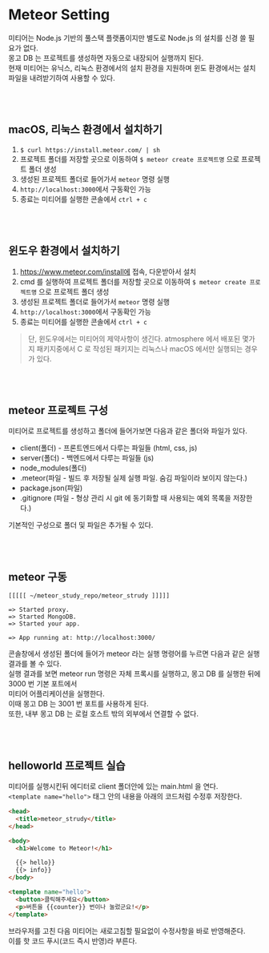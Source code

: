 # Meteor Setting

미티어는 Node.js 기반의 풀스택 플랫폼이지만 별도로 Node.js 의 설치를 신경 쓸 필요가 없다.<br/>
몽고 DB 는 프로젝트를 생성하면 자동으로 내장되어 실행까지 된다.<br/>
현재 미티어는 유닉스, 리눅스 환경에서의 설치 환경을 지원하며 윈도 환경에서는 설치 파일을 내려받기하여 사용할 수 있다.<br/>

<br/><br/>

## macOS, 리눅스 환경에서 설치하기

1.  `$ curl https://install.meteor.com/ | sh`
2.  프로젝트 폴더를 저장할 곳으로 이동하여 `$ meteor create 프로젝트명` 으로 프로젝트 폴더 생성
3.  생성된 프로젝트 폴더로 들어가서 `meteor` 명령 실행
4.  `http://localhost:3000`에서 구동확인 가능
5.  종료는 미티어를 실행한 콘솔에서 `ctrl + c`

<br/><br/>

## 윈도우 환경에서 설치하기

1.  https://www.meteor.com/install에 접속, 다운받아서 설치
2.  cmd 를 실행하여 프로젝트 폴더를 저장할 곳으로 이동하여 `$ meteor create 프로젝트명` 으로 프로젝트 폴더 생성
3.  생성된 프로젝트 폴더로 들어가서 `meteor` 명령 실행
4.  `http://localhost:3000`에서 구동확인 가능
5.  종료는 미티어를 실행한 콘솔에서 `ctrl + c`

> 단, 윈도우에서는 미티어의 제약사항이 생긴다. atmosphere 에서 배포된 몇가지 패키지중에서 C 로 작성된 패키지는 리눅스나 macOS 에서만 실행되는 경우가 있다.

<br/><br/>

## meteor 프로젝트 구성

미티어로 프로젝트를 생성하고 폴더에 들어가보면 다음과 같은 폴더와 파일가 있다.<br/>

* client(폴더) - 프론트엔드에서 다루는 파일들 (html, css, js)
* server(폴더) - 백엔드에서 다루는 파일들 (js)
* node_modules(폴더)
* .meteor(파일 - 빌드 후 저장될 실제 실행 파일. 숨김 파일이라 보이지 않는다.)
* package.json(파일)
* .gitignore (파일 - 형상 관리 시 git 에 동기화할 때 사용되는 예외 목록을 저장한다.)

기본적인 구성으로 폴더 및 파일은 추가될 수 있다.<br/>

<br/><br/>

## meteor 구동

```
[[[[[ ~/meteor_study_repo/meteor_strudy ]]]]]

=> Started proxy.
=> Started MongoDB.
=> Started your app.

=> App running at: http://localhost:3000/
```

콘솔창에서 생성된 폴더에 들어가 meteor 라는 실행 명령어를 누르면 다음과 같은 실행결과를 볼 수 있다.<br/>
실행 결과를 보면 meteor run 명령은 자체 프록시를 실행하고, 몽고 DB 를 실행한 뒤에 3000 번 기본 포트에서<br/>
미티어 어플리케이션을 실행한다.<br/>
이때 몽고 DB 는 3001 번 포트를 사용하게 된다.<br/>
또한, 내부 몽고 DB 는 로컬 호스트 밖의 외부에서 연결할 수 없다.<br/>

<br/><br/>

## helloworld 프로젝트 실습

미티어를 실행시킨뒤 에디터로 client 폴더안에 있는 main.html 을 연다.<br/>
`<template name="hello">` 태그 안의 내용을 아래의 코드처럼 수정후 저장한다.<br/>

```html
<head>
  <title>meteor_strudy</title>
</head>

<body>
  <h1>Welcome to Meteor!</h1>

  {{> hello}}
  {{> info}}
</body>

<template name="hello">
  <button>클릭해주세요</button>
  <p>버튼을 {{counter}} 번이나 눌렀군요!</p>
</template>
```

브라우저를 고친 다음 미티어는 새로고침할 필요없이 수정사항을 바로 반영해준다.<br/>
이를 핫 코드 푸시(코드 즉시 반영)라 부른다.<br/>
